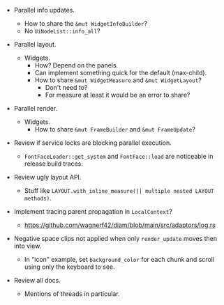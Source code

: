 * Parallel info updates.
    - How to share the `&mut WidgetInfoBuilder`?
    - No `UiNodeList::info_all`?

* Parallel layout.
    - Widgets.
        - How? Depend on the panels.
        - Can implement something quick for the default (max-child).
        - How to share `&mut WidgetMeasure` and `&mut WidgetLayout`?
            - Don't need to?
            - For measure at least it would be an error to share?

* Parallel render.
    - Widgets.
        - How to share `&mut FrameBuilder` and `&mut FrameUpdate`?

* Review if service locks are blocking parallel execution.
    - `FontFaceLoader::get_system` and `FontFace::load` are noticeable in release build traces.

* Review ugly layout API.
    - Stuff like `LAYOUT.with_inline_measure(|| multiple nested LAYOUT methods)`.

* Implement tracing parent propagation in `LocalContext`?
    - https://github.com/wagnerf42/diam/blob/main/src/adaptors/log.rs

* Negative space clips not applied when only `render_update` moves then into view.
    - In "icon" example, set `background_color` for each chunk and scroll using only the keyboard to see.

* Review all docs.
    - Mentions of threads in particular.